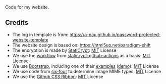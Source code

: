 Code for my website.

## Credits
- The log in template is from: https://a-nau.github.io/password-protected-website-template
- The website design is based on: https://html5up.net/paradigm-shift
- The encryption is made by [StatiCrypt](https://github.com/robinmoisson/staticrypt): [MIT](https://github.com/robinmoisson/staticrypt/blob/main/LICENSE) License
- We use the [workflow](https://github.com/Jack-alope/staticrypt-github-actions/blob/main/.github/workflows/encrypt.yml) from [staticrypt-github-actions](https://github.com/Jack-alope/staticrypt-github-actions) as a basis: [MIT](https://github.com/Jack-alope/staticrypt-github-actions/blob/main/LICENSE) License
- We use [Bootstrap](https://getbootstrap.com/), including one of their [examples](https://getbootstrap.com/docs/4.0/examples/) ([demo](https://getbootstrap.com/docs/4.0/examples/cover/#)): [MIT](https://github.com/twbs/bootstrap/blob/main/LICENSE) License
- We use code from [six-four](https://github.com/chrissimpkins/six-four/tree/master) to determine image MIME types: [MIT](https://github.com/chrissimpkins/six-four/blob/master/LICENSE) License
- We use the [Github CSS Ribbon](https://github.com/simonwhitaker/github-fork-ribbon-css): [MIT ](https://github.com/simonwhitaker/github-fork-ribbon-css/blob/gh-pages/LICENSE) License

